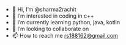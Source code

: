 - 👋 Hi, I’m @sharma2rachit
- 👀 I’m interested in coding in c++
- 🌱 I’m currently learning python, java, kotlin
- 💞️ I’m looking to collaborate on 
- 📫 How to reach me rs188162@gmail.com

<!---
sharma2rachit/sharma2rachit is a ✨ special ✨ repository because its `README.md` (this file) appears on your GitHub profile.
You can click the Preview link to take a look at your changes.
--->
